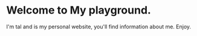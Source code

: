 # Welcome to My playground.
I'm tal and is my personal website, you'll find information about me. Enjoy.
